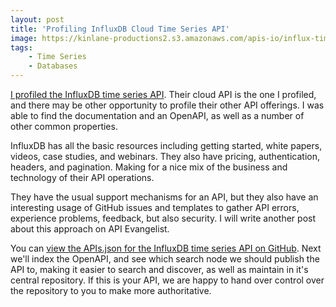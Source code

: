 ```yaml
---
layout: post
title: 'Profiling InfluxDB Cloud Time Series API'
image: https://kinlane-productions2.s3.amazonaws.com/apis-io/influx-time-series.png
tags:
    - Time Series
    - Databases
---
```

[I profiled the InfluxDB time series API](https://github.com/api-search/influxdb/blob/main/apis.yml). Their cloud API is the one I profiled, and there may be other opportunity to profile their other API offerings. I was able to find the documentation and an OpenAPI, as well as a number of other common properties.

InfluxDB has all the basic resources including getting started, white papers, videos, case studies, and webinars. They also have pricing, authentication, headers, and pagination. Making for a nice mix of the business and technology of their API operations.

They have the usual support mechanisms for an API, but they also have an interesting usage of GitHub issues and templates to gather API errors, experience problems, feedback, but also security. I will write another post about this approach on API Evangelist.

You can [view the APIs.json for the InfluxDB time series API on GitHub](https://github.com/api-search/influxdb/blob/main/apis.yml). Next we'll index the OpenAPI, and see which search node we should publish the API to, making it easier to search and discover, as well as maintain in it's central repository. If this is your API, we are happy to hand over control over the repository to you to make more authoritative. 